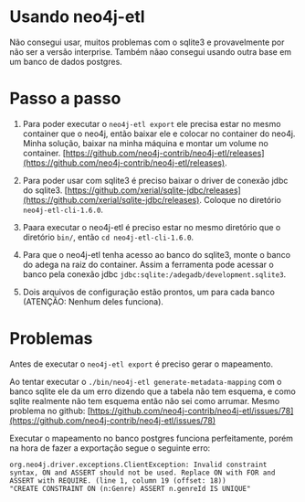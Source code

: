 # Usando neo4j-etl
Não consegui usar, muitos problemas com o sqlite3 e provavelmente por não ser a versão interprise.
Também nãao consegui usando outra base em um banco de dados postgres.

# Passo a passo
1. Para poder executar o `neo4j-etl export` ele precisa estar no mesmo container que o neo4j, então baixar ele
e colocar no container do neo4j. Minha solução, baixar na minha máquina e montar um volume no container.
[https://github.com/neo4j-contrib/neo4j-etl/releases](https://github.com/neo4j-contrib/neo4j-etl/releases).

2. Para poder usar com sqlite3 é preciso baixar o driver de conexão jdbc do sqlite3. [https://github.com/xerial/sqlite-jdbc/releases](https://github.com/xerial/sqlite-jdbc/releases). Coloque no diretório `neo4j-etl-cli-1.6.0`.

3. Paara executar o neo4j-etl é preciso estar no mesmo diretório que o diretório `bin/`, então `cd neo4j-etl-cli-1.6.0`.

4. Para que o neo4j-etl tenha acesso ao banco do sqlite3, monte o banco do adega na raiz do container. Assim
a ferramenta pode acessar o banco pela conexão jdbc `jdbc:sqlite:/adegadb/development.sqlite3`.

5. Dois arquivos de configuração estão prontos, um para cada banco (ATENÇÃO: Nenhum deles funciona).

# Problemas
Antes de executar o `neo4j-etl export` é preciso gerar o mapeamento.

Ao tentar executar o `./bin/neo4j-etl generate-metadata-mapping` com o banco sqlite ele da um erro dizendo que
a tabela não tem esquema, e como sqlite realmente não tem esquema então não sei como arrumar.
Mesmo problema no github: [https://github.com/neo4j-contrib/neo4j-etl/issues/78](https://github.com/neo4j-contrib/neo4j-etl/issues/78)

Executar o mapeamento no banco postgres funciona perfeitamente, porém na hora de fazer a exportação
segue o seguinte erro:
```
org.neo4j.driver.exceptions.ClientException: Invalid constraint syntax, ON and ASSERT should not be used. Replace ON with FOR and ASSERT with REQUIRE. (line 1, column 19 (offset: 18))
"CREATE CONSTRAINT ON (n:Genre) ASSERT n.genreId IS UNIQUE"
```
